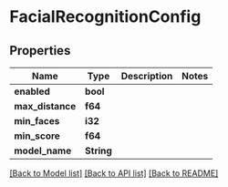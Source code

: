 # FacialRecognitionConfig

## Properties

Name | Type | Description | Notes
------------ | ------------- | ------------- | -------------
**enabled** | **bool** |  | 
**max_distance** | **f64** |  | 
**min_faces** | **i32** |  | 
**min_score** | **f64** |  | 
**model_name** | **String** |  | 

[[Back to Model list]](../README.md#documentation-for-models) [[Back to API list]](../README.md#documentation-for-api-endpoints) [[Back to README]](../README.md)


